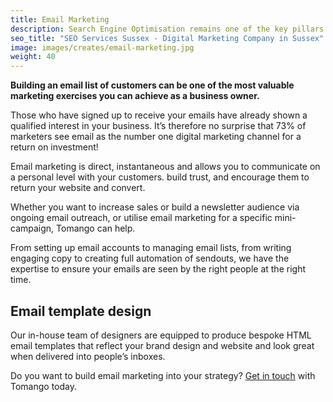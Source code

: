 ```yaml
---
title: Email Marketing
description: Search Engine Optimisation remains one of the key pillars of digital marketing. Our expertise will help your business get found for the right searches by the right people.
seo_title: "SEO Services Sussex - Digital Marketing Company in Sussex"
image: images/creates/email-marketing.jpg
weight: 40
---
```


**Building an email list of customers can be one of the most valuable marketing exercises you can achieve as a business owner.**

Those who have signed up to receive your emails have already shown a qualified interest in your business. It’s therefore no surprise that 73% of marketers see email as the number one digital marketing channel for a return on investment!

Email marketing is direct, instantaneous and allows you to communicate on a personal level with your customers. build trust, and encourage them to return your website and convert.

Whether you want to increase sales or build a newsletter audience via ongoing email outreach, or utilise email marketing for a specific mini-campaign, Tomango can help.

From setting up email accounts to managing email lists, from writing engaging copy to creating full automation of sendouts, we have the expertise to ensure your emails are seen by the right people at the right time.

## Email template design

Our in-house team of designers are equipped to produce bespoke HTML email templates that reflect your brand design and website and look great when delivered into people’s inboxes.

Do you want to build email marketing into your strategy? [Get in touch](/contact) with Tomango today.